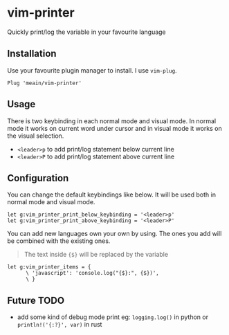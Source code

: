 # vim-printer

Quickly print/log the variable in your favourite language

## Installation

Use your favourite plugin manager to install. I use `vim-plug`.

```
Plug 'meain/vim-printer'
```

## Usage

There is two keybinding in each normal mode and visual mode.
In normal mode it works on current word under cursor and in visual mode it works on the visual selection.

- `<leader>p` to add print/log statement below current line
- `<leader>P` to add print/log statement above current line


## Configuration

You can change the default keybindings like below.
It will be used both in normal mode and visual mode.

```
let g:vim_printer_print_below_keybinding = '<leader>p'
let g:vim_printer_print_above_keybinding = '<leader>P'
```

You can add new languages own your own by using.
The ones you add will be combined with the existing ones.

> The text inside `{$}` will be replaced by the variable

```
let g:vim_printer_items = {
      \ 'javascript': 'console.log("{$}:", {$})',
      \ }
```



## Future TODO

- add some kind of debug mode print
    eg: `logging.log()` in python or `println!('{:?}', var)` in rust
